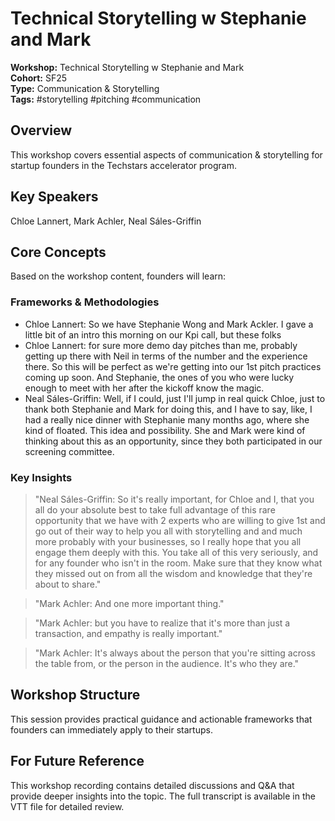# Technical Storytelling w Stephanie and Mark

**Workshop:** Technical Storytelling w Stephanie and Mark  
**Cohort:** SF25  
**Type:** Communication & Storytelling  
**Tags:** #storytelling #pitching #communication

## Overview

This workshop covers essential aspects of communication & storytelling for startup founders in the Techstars accelerator program.

## Key Speakers

Chloe Lannert, Mark Achler, Neal Sáles-Griffin

## Core Concepts

Based on the workshop content, founders will learn:


### Frameworks & Methodologies

- Chloe Lannert: So we have Stephanie Wong and Mark Ackler. I gave a little bit of an intro this morning on our Kpi call, but these folks
- Chloe Lannert: for sure more demo day pitches than me, probably getting up there with Neil in terms of the number and the experience there. So this will be perfect as we're getting into our 1st pitch practices coming up soon. And Stephanie, the ones of you who were lucky enough to meet with her after the kickoff know the magic.
- Neal Sáles-Griffin: Well, if I could, just I'll jump in real quick Chloe, just to thank both Stephanie and Mark for doing this, and I have to say, like, I had a really nice dinner with Stephanie many months ago, where she kind of floated. This idea and possibility. She and Mark were kind of thinking about this as an opportunity, since they both participated in our screening committee.

### Key Insights

> "Neal Sáles-Griffin: So it's really important, for Chloe and I, that you all do your absolute best to take full advantage of this rare opportunity that we have with 2 experts who are willing to give 1st and go out of their way to help you all with storytelling and and much more probably with your businesses, so I really hope that you all engage them deeply with this. You take all of this very seriously, and for any founder who isn't in the room. Make sure that they know what they missed out on from all the wisdom and knowledge that they're about to share."

> "Mark Achler: And one more important thing."

> "Mark Achler: but you have to realize that it's more than just a transaction, and empathy is really important."

> "Mark Achler: It's always about the person that you're sitting across the table from, or the person in the audience. It's who they are."


## Workshop Structure

This session provides practical guidance and actionable frameworks that founders can immediately apply to their startups.

## For Future Reference

This workshop recording contains detailed discussions and Q&A that provide deeper insights into the topic. The full transcript is available in the VTT file for detailed review.
